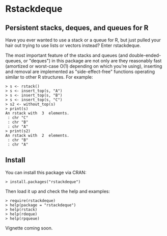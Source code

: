 Rstackdeque
========================================================

Persistent stacks, deques, and queues for R
---------------------------------------------

Have you ever wanted to use a stack or a queue for R, but just pulled your hair out
trying to use lists or vectors instead? Enter rstackdeque.

The most important feature of the stacks and queues (and double-ended-queues, or "deques") in this package are not only are they reasonably fast (amortized or worst-case O(1) depending on which you're using), inserting and removal are implemented as "side-effect-free" functions operating similar to other R structures. For example:

```
> s <- rstack()
> s <- insert_top(s, "A")
> s <- insert_top(s, "B")
> s <- insert_top(s, "C")
> s2 <- without_top(s)
> print(s)
An rstack with  3  elements. 
 : chr "C"
 : chr "B"
 : chr "A"
> print(s2)
An rstack with  2  elements. 
 : chr "B"
 : chr "A"
```

Install
---------

You can install this package via CRAN:

```
> install.packages("rstackdeque") 
```

Then load it up and check the help and examples:

```
> require(rstackdeque)
> help(package = "rstackdeque")
> help(rstack)
> help(rdeque)
> help(rpqueue)
```

Vignette coming soon.
